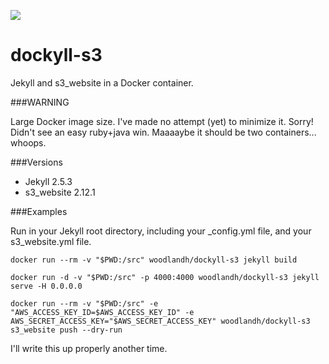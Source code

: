 [![](https://images.microbadger.com/badges/image/woodlandh/dockyll-s3.svg)](https://microbadger.com/images/woodlandh/dockyll-s3 "Get your own image badge on microbadger.com")

# dockyll-s3
Jekyll and s3_website in a Docker container.

###WARNING

Large Docker image size. I've made no attempt (yet) to minimize it. Sorry! Didn't see an easy ruby+java win. Maaaaybe it should be two containers... whoops.

###Versions

* Jekyll 2.5.3
* s3_website 2.12.1

###Examples

Run in your Jekyll root directory, including your \_config.yml file, and your s3_website.yml file.

	docker run --rm -v "$PWD:/src" woodlandh/dockyll-s3 jekyll build

	docker run -d -v "$PWD:/src" -p 4000:4000 woodlandh/dockyll-s3 jekyll serve -H 0.0.0.0

	docker run --rm -v "$PWD:/src" -e "AWS_ACCESS_KEY_ID=$AWS_ACCESS_KEY_ID" -e AWS_SECRET_ACCESS_KEY="$AWS_SECRET_ACCESS_KEY" woodlandh/dockyll-s3 s3_website push --dry-run

I'll write this up properly another time.

